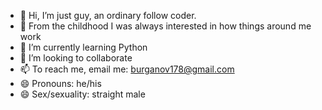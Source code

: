 - 👋 Hi, I’m just guy, an ordinary follow coder.
- 👀 From the childhood I was always interested in how things around me work
- 🌱 I’m currently learning Python
- 💞️ I’m looking to collaborate
- 📫 To reach me, email me: burganov178@gmail.com
- 😄 Pronouns: he/his
- 😄 Sex/sexuality: straight male
